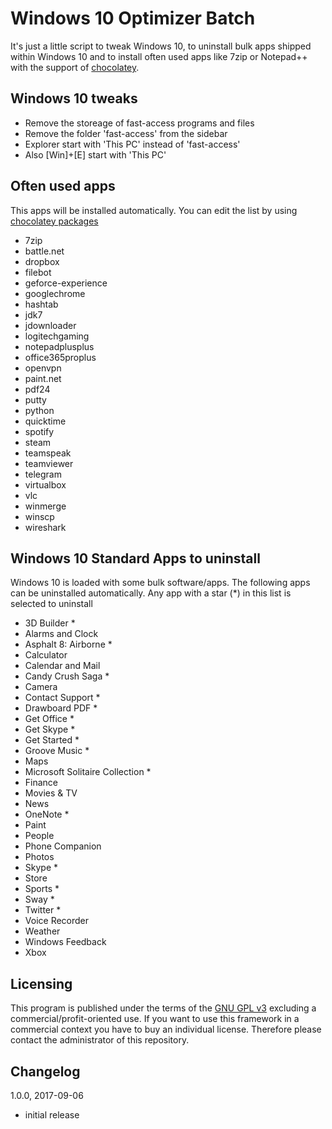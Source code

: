 # Windows 10 Optimizer Batch
It's just a little script to tweak Windows 10, to uninstall bulk apps shipped within Windows 10 and to install often used apps like 7zip or Notepad++ with the support of [chocolatey](https://chocolatey.org).

## Windows 10 tweaks
- Remove the storeage of fast-access programs and files
- Remove the folder 'fast-access' from the sidebar
- Explorer start with 'This PC' instead of 'fast-access'
- Also [Win]+[E] start with 'This PC'

## Often used apps
This apps will be installed automatically.
You can edit the list by using [chocolatey packages](https://chocolatey.org/packages)

- 7zip
- battle.net
- dropbox
- filebot
- geforce-experience
- googlechrome
- hashtab
- jdk7
- jdownloader
- logitechgaming
- notepadplusplus
- office365proplus
- openvpn
- paint.net
- pdf24
- putty
- python
- quicktime
- spotify
- steam
- teamspeak
- teamviewer
- telegram
- virtualbox
- vlc
- winmerge
- winscp
- wireshark

## Windows 10 Standard Apps to uninstall
Windows 10 is loaded with some bulk software/apps. The following apps can be uninstalled automatically.
Any app with a star (*) in this list is selected to uninstall

- 3D Builder *
- Alarms and Clock
- Asphalt 8: Airborne *
- Calculator
- Calendar and Mail
- Candy Crush Saga *
- Camera
- Contact Support *
- Drawboard PDF *
- Get Office *
- Get Skype *
- Get Started *
- Groove Music *
- Maps
- Microsoft Solitaire Collection *
- Finance
- Movies & TV
- News
- OneNote *
- Paint
- People
- Phone Companion
- Photos
- Skype *
- Store
- Sports *
- Sway *
- Twitter *
- Voice Recorder
- Weather
- Windows Feedback
- Xbox

## Licensing
This program is published under the terms of the [GNU GPL v3](https://www.gnu.org/licenses/gpl-3.0.en.html) excluding a commercial/profit-oriented use. If you want to use this framework in a commercial context you have to buy an individual license. Therefore please contact the administrator of this repository.

## Changelog
1.0.0, 2017-09-06
- initial release
